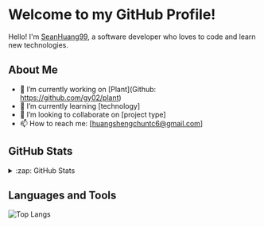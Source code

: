 # Welcome to my GitHub Profile!

Hello! I'm [SeanHuang99](https://github.com/username), a software developer who loves to code and learn new technologies.

## About Me

- 🔭 I’m currently working on [Plant](Github: https://github.com/gy02/plant)
- 🌱 I’m currently learning [technology]
- 👯 I’m looking to collaborate on [project type]
- 📫 How to reach me: [huangshengchuntc6@gmail.com]

## GitHub Stats

<details>
  <summary>:zap: GitHub Stats</summary>
  <img align="left" alt="SeanHuang99's GitHub Stats" src="https://github-readme-stats-mu-one-96.vercel.app/api?username=SeanHuang99&show_icons=true&hide_border=true" />
</details>


## Languages and Tools

![Top Langs](https://github-readme-stats-mu-one-96.vercel.app/api/top-langs/?username=SeanHuang99&layout=compact&theme=radical)

